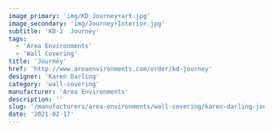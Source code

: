 ```yaml
---
image_primary: 'img/KD_Journey+art.jpg'
image_secondary: 'img/Journey+Interior.jpg'
subtitle: 'KD-2  Journey'
tags:
  - 'Area Environments'
  - 'Wall Covering'
title: 'Journey'
href: 'http://www.areaenvironments.com/order/kd-journey'
designer: 'Karen Darling'
category: 'wall-covering'
manufacturer: 'Area Environments'
description: ''
slug: '/manufacturers/area-environments/wall-covering/karen-darling-journey'
date: '2021-02-17'
---
```

